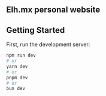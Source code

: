 ## Elh.mx personal website

## Getting Started

First, run the development server:

```bash
npm run dev
# or
yarn dev
# or
pnpm dev
# or
bun dev
```
